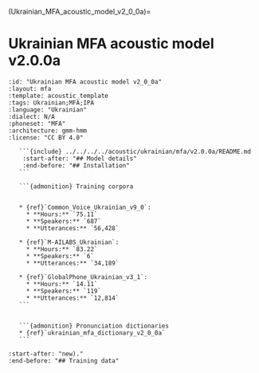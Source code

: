 
(Ukrainian_MFA_acoustic_model_v2_0_0a)=
# Ukrainian MFA acoustic model v2.0.0a

``````{acoustic} Ukrainian MFA acoustic model v2.0.0a
:id: "Ukrainian MFA acoustic model v2_0_0a"
:layout: mfa
:template: acoustic_template
:tags: Ukrainian;MFA;IPA
:language: "Ukrainian"
:dialect: N/A
:phoneset: "MFA"
:architecture: gmm-hmm
:license: "CC BY 4.0"

   ```{include} ../../../../acoustic/ukrainian/mfa/v2.0.0a/README.md
    :start-after: "## Model details"
    :end-before: "## Installation"
   ```

   ```{admonition} Training corpora


   * {ref}`Common_Voice_Ukrainian_v9_0`:
     * **Hours:** `75.11`
     * **Speakers:** `687`
     * **Utterances:** `56,428`

   * {ref}`M-AILABS_Ukrainian`:
     * **Hours:** `83.22`
     * **Speakers:** `6`
     * **Utterances:** `34,189`

   * {ref}`GlobalPhone_Ukrainian_v3_1`:
     * **Hours:** `14.11`
     * **Speakers:** `119`
     * **Utterances:** `12,814`
   ```


   ```{admonition} Pronunciation dictionaries
   * {ref}`ukrainian_mfa_dictionary_v2_0_0a`
   ```
``````

```{include} ../../../../acoustic/ukrainian/mfa/v2.0.0a/README.md
:start-after: "new)."
:end-before: "## Training data"
```

